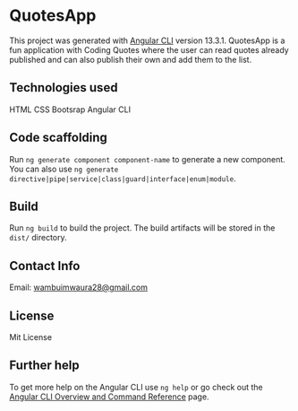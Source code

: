 # QuotesApp

This project was generated with [Angular CLI](https://github.com/angular/angular-cli) version 13.3.1.
QuotesApp is a fun application with Coding Quotes where the user can read quotes already published and can also publish their own and add them to the list.

## Technologies used
HTML
CSS
Bootsrap
Angular CLI

## Code scaffolding

Run `ng generate component component-name` to generate a new component. You can also use `ng generate directive|pipe|service|class|guard|interface|enum|module`.

## Build

Run `ng build` to build the project. The build artifacts will be stored in the `dist/` directory.

## Contact Info
Email: wambuimwaura28@gmail.com

## License
Mit License

## Further help

To get more help on the Angular CLI use `ng help` or go check out the [Angular CLI Overview and Command Reference](https://angular.io/cli) page.
